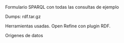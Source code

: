 Formulario SPARQL con todas las consultas de ejemplo

Dumps: rdf.tar.gz

Herramientas usadas. Open Refine con plugin RDF.

Origenes de datos